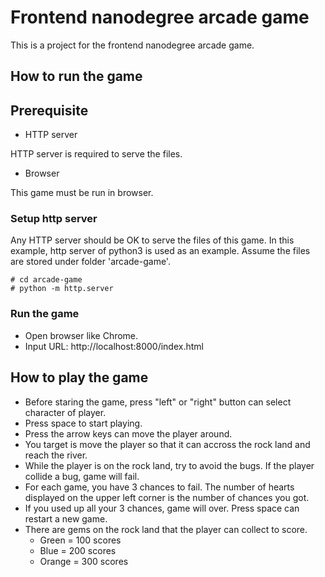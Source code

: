 # Frontend nanodegree arcade game

This is a project for the frontend nanodegree arcade game.

## How to run the game

## Prerequisite

* HTTP server

HTTP server is required to serve the files.

* Browser

This game must be run in browser.

### Setup http server

Any HTTP server should be OK to serve the files of this game. In this example, http server of python3 is used as an example. Assume the files are stored under folder 'arcade-game'.

```
# cd arcade-game
# python -m http.server
```

### Run the game

* Open browser like Chrome.
* Input URL: http://localhost:8000/index.html

## How to play the game

* Before staring the game, press "left" or "right" button can select character of player.
* Press space to start playing.
* Press the arrow keys can move the player around.
* You target is move the player so that it can accross the rock land and reach the river.
* While the player is on the rock land, try to avoid the bugs. If the player collide a bug, game will fail.
* For each game, you have 3 chances to fail. The number of hearts displayed on the upper left corner is the number of chances you got.
* If you used up all your 3 chances, game will over. Press space can restart a new game.
* There are gems on the rock land that the player can collect to score. 
  * Green = 100 scores
  * Blue = 200 scores
  * Orange = 300 scores
